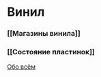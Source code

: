# Винил


### [[Магазины винила]]
### [[Состояние пластинок]]



[Обо всём](https://journal.tinkoff.ru/vinyl/)
